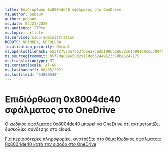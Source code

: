 ```yaml
---
title: Επιδιόρθωση 0x8004de40 σφάλματος στο OneDrive
ms.author: pebaum
author: pebaum
ms.date: 04/21/2020
ms.audience: ITPro
ms.topic: article
ms.service: o365-administration
ROBOTS: NOINDEX, NOFOLLOW
localization_priority: Normal
ms.openlocfilehash: e53f27573a7d63f66ea7cedbf996b2e632c61b99160c0578440e33b19a598714
ms.sourcegitcommit: b5f7da89a650d2915dc652449623c78be6247175
ms.translationtype: MT
ms.contentlocale: el-GR
ms.lasthandoff: 08/05/2021
ms.locfileid: "54089548"
---
```

# <a name="fix-0x8004de40-error-in-onedrive"></a>Επιδιόρθωση 0x8004de40 σφάλματος στο OneDrive

Ο κωδικός σφάλματος 0x8004de40 μπορεί να OneDrive ότι αντιμετωπίζει δυσκολίες σύνδεσης στο cloud. 

Για περισσότερες πληροφορίες, ανατρέξτε [στο θέμα Κωδικός σφάλματος: 0x8004de40 κατά την είσοδο στο OneDrive](/sharepoint/troubleshoot/administration/error-0x8004de40-in-onedrive)